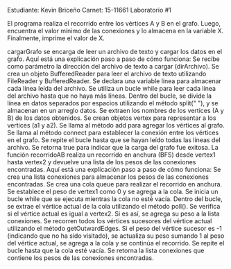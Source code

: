 Estudiante: Kevin Briceño
Carnet: 15-11661
Laboratorio #1

El programa realiza el recorrido entre los vértices A y B en el grafo. 
Luego, encuentra el valor mínimo de las conexiones y lo almacena en la variable X. 
Finalmente, imprime el valor de X.

cargarGrafo se encarga de leer un archivo de texto y cargar los datos en el grafo. Aquí está una explicación paso a paso de cómo funciona:
Se recibe como parámetro la dirección del archivo de texto a cargar (dirArchivo).
Se crea un objeto BufferedReader para leer el archivo de texto utilizando FileReader y BufferedReader.
Se declara una variable linea para almacenar cada línea leída del archivo.
Se utiliza un bucle while para leer cada línea del archivo hasta que no haya más líneas.
Dentro del bucle, se divide la línea en datos separados por espacios utilizando el método split(" "), y se almacenan en un arreglo datos.
Se extraen los nombres de los vertices (A y B) de los datos obtenidos.
Se crean objetos vertex para representar a los vertices (a1 y a2).
Se llama al método add para agregar los vértices al grafo.
Se llama al método connect para establecer la conexión entre los vértices en el grafo.
Se repite el bucle hasta que se hayan leído todas las líneas del archivo.
Se retorna true para indicar que la carga del grafo fue exitosa.
La función recorridoAB realiza un recorrido en anchura (BFS) desde vertex1 hasta vertex2 y devuelve una lista de los pesos de las conexiones encontradas. Aquí está una explicación paso a paso de cómo funciona:
Se crea una lista conexiones para almacenar los pesos de las conexiones encontradas.
Se crea una cola queue para realizar el recorrido en anchura.
Se establece el peso de vertex1 como 0 y se agrega a la cola.
Se inicia un bucle while que se ejecuta mientras la cola no esté vacía.
Dentro del bucle, se extrae el vértice actual de la cola utilizando el método poll().
Se verifica si el vértice actual es igual a vertex2. Si es así, se agrega su peso a la lista conexiones.
Se recorren todos los vértices sucesores del vértice actual utilizando el método getOutwardEdges.
Si el peso del vértice sucesor es -1 (indicando que no ha sido visitado), se actualiza su peso sumando 1 al peso del vértice actual, se agrega a la cola y se continúa el recorrido.
Se repite el bucle hasta que la cola esté vacía.
Se retorna la lista conexiones que contiene los pesos de las conexiones encontradas.